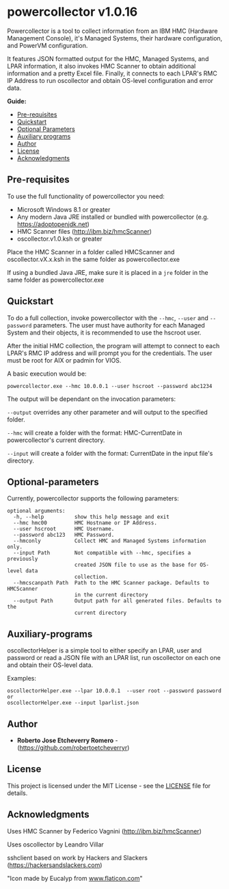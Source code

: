 # powercollector v1.0.16
Powercollector is a tool to collect information from an IBM HMC (Hardware Management Console), it's Managed Systems, their hardware configuration, and PowerVM configuration.

It features JSON formatted output for the HMC, Managed Systems, and LPAR information, it also invokes HMC Scanner to obtain additional information and a pretty Excel file.
Finally, it connects to each LPAR's RMC IP Address to run oscollector and obtain OS-level configuration and error data.

__Guide:__
* [Pre-requisites](#pre-requisites)
* [Quickstart](#quickstart)
* [Optional Parameters](#optional-parameters)
* [Auxiliary programs](#auxiliary-programs)
* [Author](#author)
* [License](#license)
* [Acknowledgments](#acknowledgments)

## Pre-requisites

To use the full functionality of powercollector you need:
* Microsoft Windows 8.1 or greater
* Any modern Java JRE installed or bundled with powercollector (e.g. https://adoptopenjdk.net)
* HMC Scanner files (http://ibm.biz/hmcScanner)
* oscollector.v1.0.ksh or greater

Place the HMC Scanner in a folder called HMCScanner and oscollector.vX.x.ksh in the same folder as powercollector.exe

If using a bundled Java JRE, make sure it is placed in a `jre` folder in the same folder as powercollector.exe

## Quickstart

To do a full collection, invoke powercollector with the `--hmc`, `--user` and `--password` parameters.
The user must have authority for each Managed System and their objects, it is recommended to use the hscroot user.

After the initial HMC collection, the program will attempt to connect to each LPAR's RMC IP address and will prompt you for the credentials.
The user must be root for AIX or padmin for VIOS.

A basic execution would be:
```
powercollector.exe --hmc 10.0.0.1 --user hscroot --password abc1234
```

The output will be dependant on the invocation parameters:

`--output` overrides any other parameter and will output to the specified folder.

`--hmc` will create a folder with the format: HMC-CurrentDate in powercollector's current directory.

`--input` will create a folder with the format: CurrentDate in the input file's directory.


## Optional-parameters

Currently, powercollector supports the following parameters:
```
optional arguments:
  -h, --help          show this help message and exit
  --hmc hmc00         HMC Hostname or IP Address.
  --user hscroot      HMC Username.
  --password abc123   HMC Password.
  --hmconly           Collect HMC and Managed Systems information only.
  --input Path        Not compatible with --hmc, specifies a previously
                      created JSON file to use as the base for OS-level data
                      collection.
  --hmcscanpath Path  Path to the HMC Scanner package. Defaults to HMCScanner
                      in the current directory
  --output Path       Output path for all generated files. Defaults to the
                      current directory
```

## Auxiliary-programs

oscollectorHelper is a simple tool to either specify an LPAR, user and password or  read a JSON file with an LPAR list, run oscollector on each one and obtain their OS-level data.

Examples:
```
oscollectorHelper.exe --lpar 10.0.0.1  --user root --password password
or
oscollectorHelper.exe --input lparlist.json
```

## Author

* **Roberto Jose Etcheverry Romero**  - (https://github.com/robertoetcheverryr)


## License

This project is licensed under the MIT License - see the [LICENSE](LICENSE) file for details.

## Acknowledgments

Uses HMC Scanner by Federico Vagnini (http://ibm.biz/hmcScanner)

Uses oscollector by Leandro Villar

sshclient based on work by Hackers and Slackers (https://hackersandslackers.com)

"Icon made by Eucalyp from www.flaticon.com"
